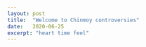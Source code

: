 ```yaml
---
layout: post
title:  "Welcome to Chinmoy controversies"
date:   2020-06-25
excerpt: "heart time feel"
---
```

